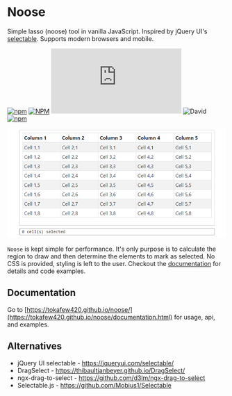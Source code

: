 # Noose #

Simple lasso (noose) tool in vanilla JavaScript. Inspired by jQuery UI's [selectable](https://jqueryui.com/selectable/). Supports modern browsers and mobile.

[![npm](https://img.shields.io/npm/v/noose)](https://www.npmjs.com/package/noose)
[![NPM](https://img.shields.io/npm/l/noose)](https://github.com/tokafew420/noose/blob/master/LICENSE)
![GitHub file size in bytes](https://img.shields.io/github/size/tokafew420/noose/dist/noose.min.js)
![David](https://img.shields.io/david/tokafew420/noose)
[![npm](https://img.shields.io/npm/dt/noose)](https://www.npmjs.com/package/noose)

<p align="center">
    <a href="https://tokafew420.github.io/noose/">
        <img src="./docs/demo.gif" alt="Noose demo">
    </a>
</p>

`Noose` is kept simple for performance. It's only purpose is to calculate the region to draw and then determine the elements to mark as selected. No CSS is provided, styling is left to the user. Checkout the [documentation](https://tokafew420.github.io/noose/documentation.html) for details and code examples.

## Documentation ##
Go to [https://tokafew420.github.io/noose/](https://tokafew420.github.io/noose/documentation.html) for usage, api, and examples.

## Alternatives ##
- jQuery UI selectable - https://jqueryui.com/selectable/
- DragSelect - https://thibaultjanbeyer.github.io/DragSelect/
- ngx-drag-to-select - https://github.com/d3lm/ngx-drag-to-select
- Selectable.js - https://github.com/Mobius1/Selectable
